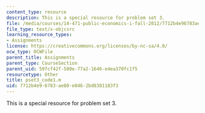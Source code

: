 ```yaml
---
content_type: resource
description: This is a special resource for problem set 3.
file: /media/courses/14-471-public-economics-i-fall-2012/7712b4e96783ae80e0462bd8381183f3_pset3_code1.m
file_type: text/x-objcsrc
learning_resource_types:
- Assignments
license: https://creativecommons.org/licenses/by-nc-sa/4.0/
ocw_type: OCWFile
parent_title: Assignments
parent_type: CourseSection
parent_uid: 597cf42f-580e-77a2-1646-e4ea370fc1f5
resourcetype: Other
title: pset3_code1.m
uid: 7712b4e9-6783-ae80-e046-2bd8381183f3
---
```

This is a special resource for problem set 3.